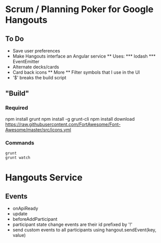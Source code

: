 # Scrum / Planning Poker for Google Hangouts

## To Do
* Save user preferences
* Make Hangouts interface an Angular service
** Uses:
*** lodash
*** EventEmitter
* Alternate decks/cards
* Card back icons
** More
** Filter symbols that I use in the UI
* '$' breaks the build script

## "Build"
### Required
  npm install grunt
  npm install -g grunt-cli
  npm install
  download https://raw.githubusercontent.com/FortAwesome/Font-Awesome/master/src/icons.yml

### Commands
	grunt
	grunt watch

# Hangouts Service
## Events
* onApiReady
* update
* beforeAddParticipant
* participant state change events are their id prefixed by '!' 
* send custom events to all participants using hangout.sendEvent(key, value)


